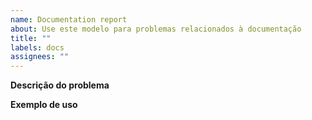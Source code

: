 ```yaml
---
name: Documentation report
about: Use este modelo para problemas relacionados à documentação
title: ""
labels: docs
assignees: ""
---
```


<!-- Verifique primeiro se seu problema ainda não foi relatado -->

<!-- Use este modelo apenas para problemas relacionados à documentação -->

<!-- Se possível, complete * todas * as seções, conforme descrito. Não remova nenhuma seção. -->

**Descrição do problema**

<!-- Uma descrição clara do que precisa ser mudado, por que deveria ser mudado? Como é útil? -->

**Exemplo de uso**

<!-- Existe um exemplo de uso? -->
